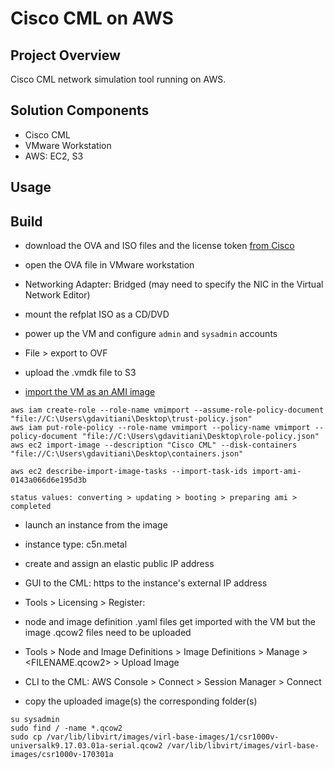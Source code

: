 # Cisco CML on AWS


## Project Overview
Cisco CML network simulation tool running on AWS.


## Solution Components
- Cisco CML
- VMware Workstation
- AWS: EC2, S3


## Usage


## Build
- download the OVA and ISO files and the license token [from Cisco](https://learningnetworkstore.cisco.com/myaccount)

- open the OVA file in VMware workstation
- Networking Adapter: Bridged (may need to specify the NIC in the Virtual Network Editor)
- mount the refplat ISO as a CD/DVD
- power up the VM and configure `admin` and `sysadmin` accounts
- File > export to OVF

 - upload the .vmdk file to S3
 - [import the VM as an AMI image](https://docs.aws.amazon.com/vm-import/latest/userguide/vmimport-image-import.html)
```
aws iam create-role --role-name vmimport --assume-role-policy-document "file://C:\Users\gdavitiani\Desktop\trust-policy.json"
aws iam put-role-policy --role-name vmimport --policy-name vmimport --policy-document "file://C:\Users\gdavitiani\Desktop\role-policy.json"
aws ec2 import-image --description "Cisco CML" --disk-containers "file://C:\Users\gdavitiani\Desktop\containers.json"

aws ec2 describe-import-image-tasks --import-task-ids import-ami-0143a066d6e195d3b

status values: converting > updating > booting > preparing ami > completed
```

- launch an instance from the image
- instance type: c5n.metal
- create and assign an elastic public IP address

- GUI to the CML: https to the instance's external IP address
- Tools > Licensing > Register: <TOKEN>
- node and image definition .yaml files get imported with the VM but the image .qcow2 files need to be uploaded
- Tools > Node and Image Definitions > Image Definitions > Manage > <FILENAME.qcow2> > Upload Image

- CLI to the CML: AWS Console > Connect > Session Manager > Connect
- copy the uploaded image(s) the corresponding folder(s)
```
su sysadmin
sudo find / -name *.qcow2
sudo cp /var/lib/libvirt/images/virl-base-images/1/csr1000v-universalk9.17.03.01a-serial.qcow2 /var/lib/libvirt/images/virl-base-images/csr1000v-170301a
```
